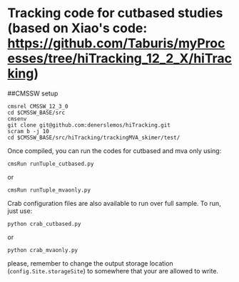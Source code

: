 # Tracking code for cutbased studies (based on Xiao's code: https://github.com/Taburis/myProcesses/tree/hiTracking_12_2_X/hiTracking)

##CMSSW setup
```
cmsrel CMSSW_12_3_0
cd $CMSSW_BASE/src
cmsenv
git clone git@github.com:denerslemos/hiTracking.git
scram b -j 10
cd $CMSSW_BASE/src/hiTracking/trackingMVA_skimer/test/
```

Once compiled, you can run the codes for cutbased and mva only using:

```
cmsRun runTuple_cutbased.py
```
or
```
cmsRun runTuple_mvaonly.py
```

Crab configuration files are also available to run over full sample. To run, just use:
```
python crab_cutbased.py
```
or
```
python crab_mvaonly.py
```
please, remember to change the output storage location (```config.Site.storageSite```) to somewhere that your are allowed to write.
